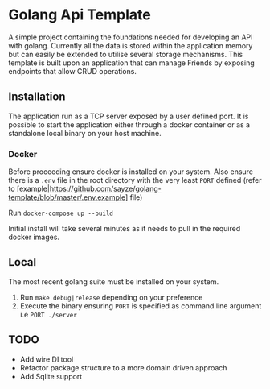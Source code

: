 # Golang Api Template

A simple project containing the foundations needed for developing an API with golang. Currently all the data is stored within the application memory but can easily be extended to utilise several storage mechanisms.
This template is built upon an application that can manage Friends by exposing endpoints that allow CRUD operations.

## Installation
The application run as a TCP server exposed by a user defined port. It is possible to start the application either through a docker container or as a standalone local binary on your host machine.

### Docker
Before proceeding ensure docker is installed on your system. Also ensure there is a `.env` file in the root directory with the very least `PORT` defined (refer to [example|https://github.com/sayze/golang-template/blob/master/.env.example] file)

Run `docker-compose up --build`

Initial install will take several minutes as it needs to pull in the required docker images.

## Local
The most recent golang suite must be installed on your system.

1. Run `make debug|release` depending on your preference
2. Execute the binary ensuring  `PORT` is specified as command line argument  i.e `PORT ./server`


## TODO
- Add wire DI tool
- Refactor package structure to a more domain driven approach
- Add Sqlite support
